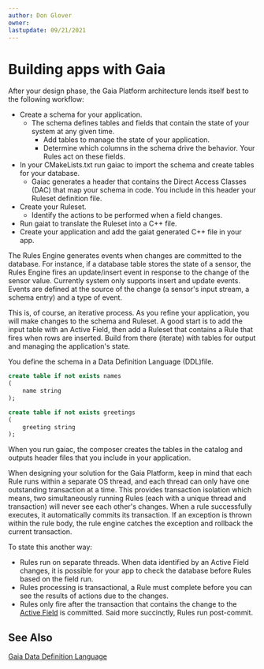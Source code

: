 ```yaml
---
author: Don Glover
owner: 
lastupdate: 09/21/2021
---
```


# Building apps with Gaia

After your design phase, the Gaia Platform architecture lends itself best to the following workflow:

- Create a schema for your application.
  - The schema defines tables and fields that contain the state of your system at any given time.
    - Add tables to manage the state of your application.
    - Determine which columns in the schema drive the behavior. Your Rules act on these fields.
- In your CMakeLists.txt run gaiac to import the schema and create tables for your database.
  - Gaiac generates a header that contains the Direct Access Classes (DAC) that map your schema in code. You include in this header your Ruleset definition file.
- Create your Ruleset.
  - Identify the actions to be performed when a field changes.
- Run gaiat to translate the Ruleset into a C++ file.
- Create your application and add the gaiat generated C++ file in your app.

The Rules Engine generates events when changes are committed to the database. For instance, if a database table stores the state of a sensor, the Rules Engine fires an update/insert event in response to the change of the sensor value.
Currently system only supports insert and update events. Events are defined at the source of the change (a sensor's input stream, a schema entry) and a type of event.

This is, of course, an iterative process. As you refine your application, you will make changes to the schema and Ruleset. A good start is to add the input table with an Active Field, then add a Ruleset that contains a Rule that fires when rows are inserted. Build from there (iterate) with tables for output and managing the application's state.

You define the schema in a Data Definition Language (DDL)file.

```sql
create table if not exists names
(
    name string
);

create table if not exists greetings
(
    greeting string
);
```

When you run gaiac, the composer creates the tables in the catalog and outputs header files that you include in your application.

When designing your solution for the Gaia Platform, keep in mind that each Rule runs within a separate OS thread, and each thread can only have one outstanding transaction at a time. This provides transaction isolation which means, two simultaneously running Rules (each with a unique thread and transaction) will never see each other's changes. When a rule successfully executes, it automatically commits its transaction. If an exception is thrown within the rule body, the rule engine catches the exception and rollback the current transaction.

To state this another way:

- Rules run on separate threads. When data identified by an Active Field changes, it is possible for your app to check the database before Rules based on the field run.
- Rules processing is transactional, a Rule must complete before you can see the results of actions due to the changes.
- Rules only fire after the transaction that contains the change to the [Active Field](gaia-glossary.md#active-fields-rules-engine) is committed. Said more succinctly, Rules run post-commit.

## See Also

[Gaia Data Definition Language](reference/ddl-gaia.md)

